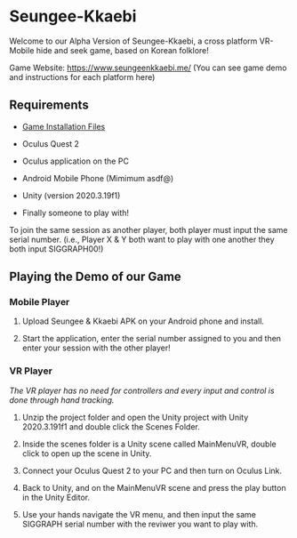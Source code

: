 # Seungee-Kkaebi

Welcome to our Alpha Version of Seungee-Kkaebi, a cross platform VR-Mobile hide and seek game, based on Korean folklore!

Game Website: https://www.seungeenkkaebi.me/ (You can see game demo and instructions for each platform here)

## Requirements

- [Game Installation Files](https://github.com/seank0h/Seung-ee-Kkaebi/releases/tag/AlphaVersion)

- Oculus Quest 2

- Oculus application on the PC

- Android Mobile Phone (Mimimum asdf@)

- Unity (version 2020.3.19f1)

- Finally someone to play with!

To join the same session as another player, both player must input the same serial number. (i.e., Player X & Y both want to play with one another they both input SIGGRAPH00!)


## Playing the Demo of our Game
  
### Mobile Player
  
1. Upload Seungee & Kkaebi APK on your Android phone and install.
  
2. Start the application, enter the serial number assigned to you and then enter your session with the other player!
  

### VR Player
  
*The VR player has no need for controllers and every input and control is done through hand tracking.*
  
1. Unzip the project folder and open the Unity project with Unity 2020.3.191f1 and double click the Scenes Folder.
  
2. Inside the scenes folder is a Unity scene called MainMenuVR, double click to open up the scene in Unity.
  
3. Connect your Oculus Quest 2 to your PC and then turn on Oculus Link.
  
4. Back to Unity, and on the MainMenuVR scene and press the play button in the Unity Editor.
  
5. Use your hands navigate the VR menu, and then input the same SIGGRAPH serial number with the reviwer you want to play with. 
  
